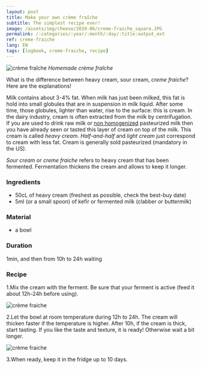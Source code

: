 ```yaml
---
layout: post
title: Make your own crème fraîche
subtitle: The simplest recipe ever!
image: /assets/img/cheese/2019-06/creme-fraiche_square.JPG
permalink: /:categories/:year/:month/:day/:title:output_ext
ref: creme-fraiche
lang: EN
tags: [logbook, creme-fraiche, recipe]
---
```


![crème fraîche]({{site.baseurl}}/assets/img/cheese/2019-06/creme-fraiche.JPG)
*Homemade crème fraîche*

<!--excerpt.start-->
What is the difference between heavy cream, sour cream, *creme fraiche*?
Here are the explanations!
<!--excerpt.end-->

Milk contains about 3-4% fat.
When milk has just been milked, this fat is hold into small globules that are in suspension in milk liquid.
After some time, those globules, lighter than water, rise to the surface: this is cream.
In the dairy industry, cream is often extracted from the milk by centrifugation.
If you are used to drink raw milk or [non homogenized]({{site.baseurl}}/2019/03/02/raw-milk.html#homogenization) pasteurized milk then you have already seen or tasted this layer of cream on top of the milk.
This cream is called *heavy cream*. *Half-and-half* and *light cream* just correspond to cream with less fat.
Cream is generally sold pasteurized (mandatory in the US).

*Sour cream* or *creme fraiche* refers to heavy cream that has been fermented.
Fermentation thickens the cream and allows to keep it longer.

### Ingredients

- 50cL of heavy cream (freshest as possible, check the best-buy date)
- 5ml (or a small spoon) of kefir or fermented milk (clabber or buttermilk)

### Material

- a bowl


### Duration

1min, and then from 10h to 24h waiting

### Recipe

1.Mix the cream with the ferment. Be sure that your ferment is active (feed it about 12h-24h before using).

![crème fraiche]({{site.baseurl}}/assets/img/cheese/2019-06/creme-fraiche-recette-1.jpg)

2.Let the bowl at room temperature during 12h to 24h. The cream will thicken faster if the temperature is higher.
After 10h, if the cream is thick, start tasting. If you like the taste and texture, it is ready! Otherwise wait a bit longer.

![crème fraiche]({{site.baseurl}}/assets/img/cheese/2019-06/creme-fraiche-recette-2.jpg)

3.When ready, keep it in the fridge up to 10 days.

